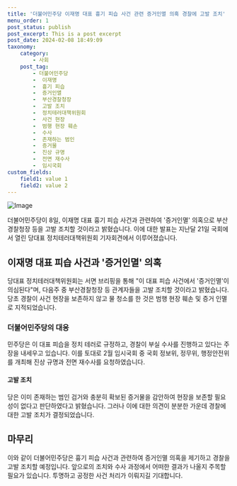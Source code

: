 ```yaml
---
title: '더불어민주당 이재명 대표 흉기 피습 사건 관련 증거인멸 의혹 경찰에 고발 조치'
menu_order: 1
post_status: publish
post_excerpt: This is a post excerpt
post_date: 2024-02-08 18:49:09
taxonomy:
    category:
        - 사회
    post_tag:
        - 더불어민주당
        -  이재명
        -  흉기 피습
        -  증거인멸
        -  부산경찰청장
        -  고발 조치
        -  정치테러대책위원회
        -  사건 현장
        -  범행 현장 훼손
        -  수사
        -  존재하는 범인
        -  증거물
        -  진상 규명
        -  전면 재수사
        -  임시국회
custom_fields:
    field1: value 1
    field2: value 2
---
```


![Image](https://imgnews.pstatic.net/image/656/2024/02/08/0000079260_001_20240208152301578.jpg?type=w647)

더불어민주당이 8일, 이재명 대표 흉기 피습 사건과 관련하여 '증거인멸' 의혹으로 부산경찰청장 등을 고발 조치할 것이라고 밝혔습니다. 이에 대한 발표는 지난달 21일 국회에서 열린 당대표 정치테러대책위원회 기자회견에서 이루어졌습니다.
## 이재명 대표 피습 사건과 '증거인멸' 의혹
당대표 정치테러대책위원회는 서면 브리핑을 통해 "이 대표 피습 사건에서 '증거인멸'이 의심된다"며, 다음주 중 부산경찰청장 등 관계자들을 고발 조치할 것이라고 밝혔습니다. 당초 경찰이 사건 현장을 보존하지 않고 물 청소를 한 것은 범행 현장 훼손 및 증거 인멸로 지적되었습니다.
### 더불어민주당의 대응
민주당은 이 대표 피습을 정치 테러로 규정하고, 경찰이 부실 수사를 진행하고 있다는 주장을 내세우고 있습니다. 이를 토대로 2월 임시국회 중 국회 정보위, 정무위, 행정안전위를 개최해 진상 규명과 전면 재수사를 요청하였습니다.
#### 고발 조치
당은 이미 존재하는 범인 검거와 충분히 확보된 증거물을 감안하여 현장을 보존할 필요성이 없다고 판단하였다고 밝혔습니다. 그러나 이에 대한 의견이 분분한 가운데 경찰에 대한 고발 조치가 결정되었습니다.
## 마무리
이와 같이 더불어민주당은 흉기 피습 사건과 관련하여 증거인멸 의혹을 제기하고 경찰을 고발 조치할 예정입니다. 앞으로의 조치와 수사 과정에서 어떠한 결과가 나올지 주목할 필요가 있습니다. 투명하고 공정한 사건 처리가 이뤄지길 기대합니다.
